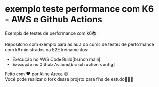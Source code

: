 # exemplo teste performance com K6 - AWS e Github Actions
Exemplo de testes de performance com k6📚.

Repositorio com exemplo para as aula do curso de testes de performance com k6 ministrados na E2E treinamentos: 
* Execução no AWS Code Build[branch main]
* Execução no Github Actions[branch action-config]


Feito com ❤️ por [Aline Areda](https://github.com/AlineAreda) 😊  
Você pode realizar o fork desse projeto para fins de estudo👨🏻‍💻
